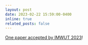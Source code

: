 ```yaml
---
layout: post
date: 2023-02-22 15:59:00-0400
inline: true
related_posts: false
---
```


[One paper accepted by IMWUT 2023](https://aclanthology.org/2023.findings-emnlp.380.pdf)!
